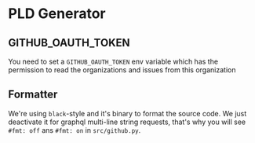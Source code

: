 # PLD Generator

## GITHUB_OAUTH_TOKEN

You need to set a `GITHUB_OAUTH_TOKEN` env variable which has the permission to read the organizations and issues from this organization

## Formatter

We're using `black`-style and it's binary to format the source code. We just deactivate it for graphql multi-line string requests, that's why you will see `#fmt: off` ans `#fmt: on` in `src/github.py`. 


